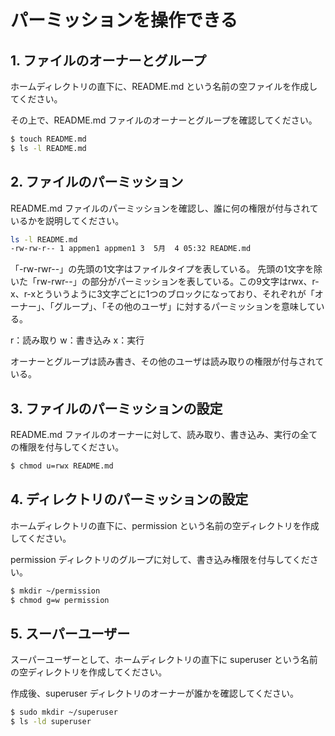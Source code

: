 # パーミッションを操作できる

## 1. ファイルのオーナーとグループ

ホームディレクトリの直下に、README.md という名前の空ファイルを作成してください。

その上で、README.md ファイルのオーナーとグループを確認してください。

```sh
$ touch README.md
$ ls -l README.md
```

## 2. ファイルのパーミッション

README.md ファイルのパーミッションを確認し、誰に何の権限が付与されているかを説明してください。

```sh
ls -l README.md
-rw-rw-r-- 1 appmen1 appmen1 3  5月  4 05:32 README.md
```

「-rw-rwr--」の先頭の1文字はファイルタイプを表している。
先頭の1文字を除いた「rw-rwr--」の部分がパーミッションを表している。この9文字はrwx、r-x、r-xとういうように3文字ごとに1つのブロックになっており、それぞれが「オーナー」、「グループ」、「その他のユーザ」に対するパーミッションを意味している。

r：読み取り
w：書き込み
x：実行

オーナーとグループは読み書き、その他のユーザは読み取りの権限が付与されている。

## 3. ファイルのパーミッションの設定

README.md ファイルのオーナーに対して、読み取り、書き込み、実行の全ての権限を付与してください。

```sh
$ chmod u=rwx README.md
```

## 4. ディレクトリのパーミッションの設定

ホームディレクトリの直下に、permission という名前の空ディレクトリを作成してください。

permission ディレクトリのグループに対して、書き込み権限を付与してください。

```sh
$ mkdir ~/permission
$ chmod g=w permission
```

## 5. スーパーユーザー

スーパーユーザーとして、ホームディレクトリの直下に superuser という名前の空ディレクトリを作成してください。

作成後、superuser ディレクトリのオーナーが誰かを確認してください。

```sh
$ sudo mkdir ~/superuser
$ ls -ld superuser
```
